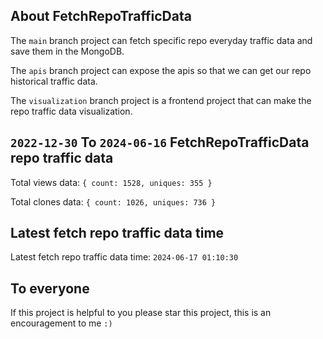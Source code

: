 ## About FetchRepoTrafficData

The `main` branch project can fetch specific repo everyday traffic data and save them in the MongoDB.

The `apis` branch project can expose the apis so that we can get our repo historical traffic data.

The `visualization` branch project is a frontend project that can make the repo traffic data visualization.

## `2022-12-30` To `2024-06-16` FetchRepoTrafficData repo traffic data

Total views data: `{ count: 1528, uniques: 355 }`

Total clones data: `{ count: 1026, uniques: 736 }`

## Latest fetch repo traffic data time

Latest fetch repo traffic data time: `2024-06-17 01:10:30`

## To everyone

If this project is helpful to you please star this project, this is an encouragement to me `:)`



